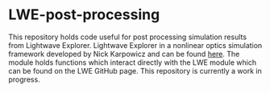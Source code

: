 # LWE-post-processing
This repository holds code useful for post processing simulation results from Lightwave Explorer. Lightwave Explorer in a nonlinear optics simulation framework developed by Nick Karpowicz and can be found [here](https://github.com/NickKarpowicz/LightwaveExplorer/tree/master). The module holds functions which interact directly with the LWE module which can be found on the LWE GitHub page. This repository is currently a work in progress.
